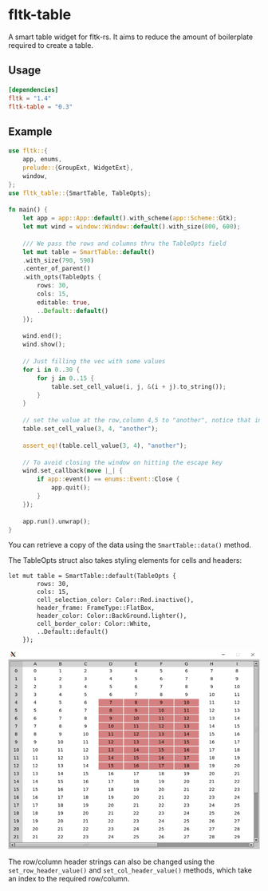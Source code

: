 # fltk-table

A smart table widget for fltk-rs. It aims to reduce the amount of boilerplate required to create a table. 

## Usage
```toml
[dependencies]
fltk = "1.4"
fltk-table = "0.3"
```

## Example
```rust
use fltk::{
    app, enums,
    prelude::{GroupExt, WidgetExt},
    window,
};
use fltk_table::{SmartTable, TableOpts};

fn main() {
    let app = app::App::default().with_scheme(app::Scheme::Gtk);
    let mut wind = window::Window::default().with_size(800, 600);

    /// We pass the rows and columns thru the TableOpts field
    let mut table = SmartTable::default()
    .with_size(790, 590)
    .center_of_parent()
    .with_opts(TableOpts {
        rows: 30,
        cols: 15,
        editable: true,
        ..Default::default()
    });
    
    wind.end();
    wind.show();

    // Just filling the vec with some values
    for i in 0..30 {
        for j in 0..15 {
            table.set_cell_value(i, j, &(i + j).to_string());
        }
    }

    // set the value at the row,column 4,5 to "another", notice that indices start at 0
    table.set_cell_value(3, 4, "another");

    assert_eq!(table.cell_value(3, 4), "another");

    // To avoid closing the window on hitting the escape key
    wind.set_callback(move |_| {
        if app::event() == enums::Event::Close {
            app.quit();
        }
    });

    app.run().unwrap();
}
```
You can retrieve a copy of the data using the `SmartTable::data()` method.

The TableOpts struct also takes styling elements for cells and headers:
```rust,ignore
let mut table = SmartTable::default(TableOpts {
        rows: 30,
        cols: 15,
        cell_selection_color: Color::Red.inactive(),
        header_frame: FrameType::FlatBox,
        header_color: Color::BackGround.lighter(),
        cell_border_color: Color::White,
        ..Default::default()
    });
```

![image](screenshots/styled.jpg)

The row/column header strings can also be changed using the `set_row_header_value()` and `set_col_header_value()` methods, which take an index to the required row/column. 
